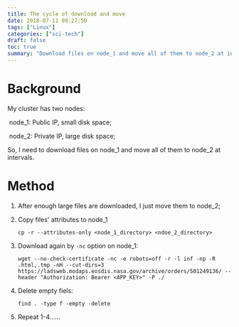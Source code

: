 ```yaml
---
title: The cycle of download and move
date: 2018-07-11 09:27:50
tags: ["Linux"]
categories: ["sci-tech"]
draft: false
toc: true
summary: "Download files on node_1 and move all of them to node_2 at intervals."
---
```


# Background

My cluster has two nodes:

​	node_1: Public IP, small disk space;

​	node_2: Private IP, large disk space;

So, I need to download files on node\_1 and move all of them to node\_2 at intervals.

# Method

1. After enough large files are downloaded, I just move them to node\_2;

2. Copy files' attributes to node\_1

   ```
   cp -r --attributes-only <node_1_directory> <ndoe_2_directory>
   ```

3. Download again by `-nc` option on node\_1:

   ```
   wget --no-check-certificate -nc -e robots=off -r -l inf -np -R .html,.tmp -nH --cut-dirs=3 https://ladsweb.modaps.eosdis.nasa.gov/archive/orders/501249136/ --header "Authorization: Bearer <APP_KEY>" -P ./
   ```

4. Delete empty fiels:

   ```
   find . -type f -empty -delete
   ```

5. Repeat 1-4......